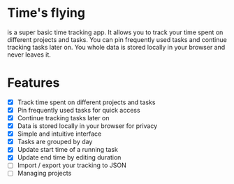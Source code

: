 # Time's flying

is a super basic time tracking app. It allows you to track your time spent on different projects and tasks. You can pin frequently used tasks and continue tracking tasks later on. You whole data is stored locally in your browser and never leaves it.

# Features

- [x] Track time spent on different projects and tasks
- [x] Pin frequently used tasks for quick access
- [x] Continue tracking tasks later on
- [x] Data is stored locally in your browser for privacy
- [x] Simple and intuitive interface
- [x] Tasks are grouped by day
- [x] Update start time of a running task
- [x] Update end time by editing duration
- [ ] Import / export your tracking to JSON
- [ ] Managing projects
